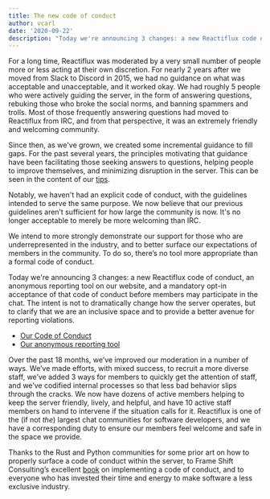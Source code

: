 ```yaml
---
title: The new code of conduct
author: vcarl
date: '2020-09-22'
description: "Today we're announcing 3 changes: a new Reactiflux code of conduct, an anonymous reporting tool on our website, and a mandatory opt-in acceptance of that code of conduct before members may participate in the chat."
---
```


For a long time, Reactiflux was moderated by a very small number of people more or less acting at their own discretion. For nearly 2 years after we moved from Slack to Discord in 2015, we had no guidance on what was acceptable and unacceptable, and it worked okay. We had roughly 5 people who were actively guiding the server, in the form of answering questions, rebuking those who broke the social norms, and banning spammers and trolls. Most of those frequently answering questions had moved to Reactiflux from IRC, and from that perspective, it was an extremely friendly and welcoming community.

Since then, as we've grown, we created some incremental guidance to fill gaps. For the past several years, the principles motivating that guidance have been facilitating those seeking answers to questions, helping people to improve themselves, and minimizing disruption in the server. This can be seen in the content of our [tips](/tips/).

Notably, we haven't had an explicit code of conduct, with the guidelines intended to serve the same purpose. We now believe that our previous guidelines aren’t sufficient for how large the community is now. It's no longer acceptable to merely be more welcoming than IRC.

We intend to more strongly demonstrate our support for those who are underrepresented in the industry, and to better surface our expectations of members in the community. To do so, there’s no tool more appropriate than a formal code of conduct.

Today we're announcing 3 changes: a new Reactiflux code of conduct, an anonymous reporting tool on our website, and a mandatory opt-in acceptance of that code of conduct before members may participate in the chat. The intent is not to dramatically change how the server operates, but to clarify that we are an inclusive space and to provide a better avenue for reporting violations.

- [Our Code of Conduct](/conduct)
- [Our anonymous reporting tool](/contact)

Over the past 18 months, we’ve improved our moderation in a number of ways. We’ve made efforts, with mixed success, to recruit a more diverse staff, we’ve added 3 ways for members to quickly get the attention of staff, and we’ve codified internal processes so that less bad behavior slips through the cracks. We now have dozens of active members helping to keep the server friendly, lively, and helpful, and have 10 active staff members on hand to intervene if the situation calls for it. Reactiflux is one of the (if not _the_) largest chat communities for software developers, and we have a corresponding duty to ensure our members feel welcome and safe in the space we provide.

Thanks to the Rust and Python communities for some prior art on how to properly surface a code of conduct within the server, to Frame Shift Consulting’s excellent [book](https://frameshiftconsulting.com/code-of-conduct-book/) on implementing a code of conduct, and to everyone who has invested their time and energy to make software a less exclusive industry.
